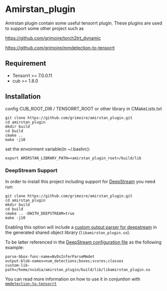 # Amirstan_plugin

Amirstan plugin contain some useful tensorrt plugin.
These plugins are used to support some other project such as 

https://github.com/grimoire/torch2trt_dynamic 

https://github.com/grimoire/mmdetection-to-tensorrt


## Requirement

- Tensorrt >= 7.0.0.11
- cub >= 1.8.0

## Installation

config CUB_ROOT_DIR / TENSORRT_ROOT or other library in CMakeLists.txt

```shell
git clone https://github.com/grimoire/amirstan_plugin.git
cd amirstan_plugin
mkdir build
cd build
cmake ..
make -j10
```

set the envoirment variable(in ~/.bashrc):

```shell
export AMIRSTAN_LIBRARY_PATH=<amirstan_plugin_root>/build/lib
```

### DeepStream Support

In order to install this project including support for [DeepStream](https://developer.nvidia.com/deepstream-sdk) you need run:

```shell
git clone https://github.com/grimoire/amirstan_plugin.git
cd amirstan_plugin
mkdir build
cd build
cmake .. -DWITH_DEEPSTREAM=true
make -j10
```

Enabling this option will include  a [custom output parser for deepstream](https://docs.nvidia.com/metropolis/deepstream/dev-guide/index.html#page/DeepStream_Development_Guide/deepstream_custom_model.html#wwpID0E0RB0HA) in the generated shared object library (`libamirstan_plugin.so`).

To be latter referenced in the [DeepStream configuration file](https://docs.nvidia.com/metropolis/deepstream/dev-guide/index.html#page/DeepStream%20Plugins%20Development%20Guide/deepstream_plugin_details.html#wwpID0E04DB0HA) as the following example:

```
parse-bbox-func-name=NvDsInferParseMmdet
output-blob-names=num_detections;boxes;scores;classes
custom-lib-path=/home/nvidia/amirstan_plugin/build/lib/libamirstan_plugin.so
```

You can read more information on how to use it in conjuntion with [`mmdetection-to-tensorrt`](https://github.com/grimoire/mmdetection-to-tensorrt#deepstream)
